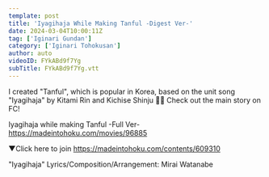 ```yaml
---
template: post
title: 'Iyagihaja While Making Tanful -Digest Ver-'
date: 2024-03-04T10:00:11Z
tag: ['Iginari Gundan']
category: ['Iginari Tohokusan']
author: auto 
videoID: FYkABd9f7Yg
subTitle: FYkABd9f7Yg.vtt
---
```

I created "Tanful", which is popular in Korea, based on the unit song "Iyagihaja" by Kitami Rin and Kichise Shinju 🍓🍭
Check out the main story on FC!

Iyagihaja while making Tanful -Full Ver-
https://madeintohoku.com/movies/96885

▼Click here to join
https://madeintohoku.com/contents/609310



"Iyagihaja"
Lyrics/Composition/Arrangement: Mirai Watanabe

